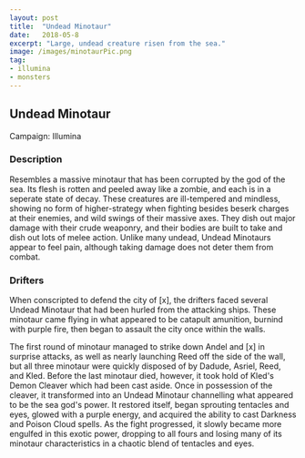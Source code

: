 ```yaml
---
layout: post
title:  "Undead Minotaur"
date:   2018-05-8
excerpt: "Large, undead creature risen from the sea."
image: /images/minotaurPic.png
tag:
- illumina
- monsters 
---
```


## Undead Minotaur
Campaign: Illumina

### Description
Resembles a massive minotaur that has been corrupted by the god of the sea. Its flesh is rotten and peeled away like a zombie, and each is in a seperate state of decay. These creatures are ill-tempered and mindless, showing no form of higher-strategy when fighting besides beserk charges at their enemies, and wild swings of their massive axes. They dish out major damage with their crude weaponry, and their bodies are built to take and dish out lots of melee action. Unlike many undead, Undead Minotaurs appear to feel pain, although taking damage does not deter them from combat.

### Drifters
When conscripted to defend the city of [x], the drifters faced several Undead Minotaur that had been hurled from the attacking ships. These minotaur came flying in what appeared to be catapult amunition, burnind with purple fire, then began to assault the city once within the walls.

The first round of minotaur managed to strike down Andel and [x] in surprise attacks, as well as nearly launching Reed off the side of the wall, but all three minotaur were quickly disposed of by Dadude, Asriel, Reed, and Kled. Before the last minotaur died, however, it took hold of Kled's Demon Cleaver which had been cast aside. Once in possession of the cleaver, it transformed into an Undead Minotaur channelling what appeared to be the sea god's power. It restored itself, began sprouting tentacles and eyes, glowed with a purple energy, and acquired the ability to cast Darkness and Poison Cloud spells. As the fight progressed, it slowly became more engulfed in this exotic power, dropping to all fours and losing many of its minotaur characteristics in a chaotic blend of tentacles and eyes.
